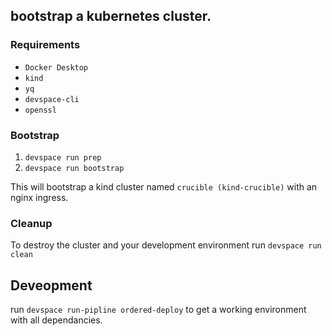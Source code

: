 ## bootstrap a kubernetes cluster. 
### Requirements
- `Docker Desktop`
- `kind`
- `yq`
- `devspace-cli`
- `openssl`

### Bootstrap 
1. `devspace run prep`
1. `devspace run bootstrap`

This will bootstrap a kind cluster named `crucible (kind-crucible)` with an nginx ingress.  

### Cleanup 
To destroy the cluster and your development environment run 
`devspace run clean`

## Deveopment 
run `devspace run-pipline ordered-deploy` to get a working environment with all dependancies. 
